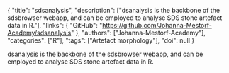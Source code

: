 {
  "title": "sdsanalysis",
  "description": ["dsanalysis is the backbone of the sdsbrowser webapp, and can be employed to analyse SDS stone artefact data in R."],
  "links": {
    "GitHub": "https://github.com/Johanna-Mestorf-Academy/sdsanalysis"
  },
  "authors": ["Johanna-Mestorf-Academy"],
  "categories": ["R"],
  "tags": ["Artefact morphology"],
  "doi": null
}

<!-- Generated by csv2md.R – do not edit by hand -->

dsanalysis is the backbone of the sdsbrowser webapp, and can be employed to analyse SDS stone artefact data in R.